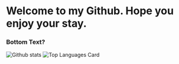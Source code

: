 # Welcome to my Github. Hope you enjoy your stay.
### Bottom Text?

![Github stats](https://github-readme-stats.vercel.app/api?username=JoshuaBuker&theme=highcontrast&show_icons=true&count_private=true)
![Top Languages Card](https://github-readme-stats.vercel.app/api/top-langs/?username=JoshuaBuker&layout=compact)

<!--
**JoshuaBuker/JoshuaBuker** is a ✨ _special_ ✨ repository because its `README.md` (this file) appears on your GitHub profile.

Here are some ideas to get you started:

- 🔭 I’m currently working on ...
- 🌱 I’m currently learning ...
- 👯 I’m looking to collaborate on ...
- 🤔 I’m looking for help with ...
- 💬 Ask me about ...
- 📫 How to reach me: ...
- 😄 Pronouns: ...
- ⚡ Fun fact: ...
-->
